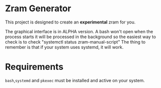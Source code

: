 # Zram Generator

This project is designed to create an **experimental** zram for you.

The graphical interface is in ALPHA version. A bash won't open when the process starts it will be processed in the background so the easiest way to check is to check "systemctl status zram-manual-script" The thing to remember is that if your system uses systemd, it will work.

# Requirements

`bash`,`systemd` and `pkexec` must be installed and active on your system.
